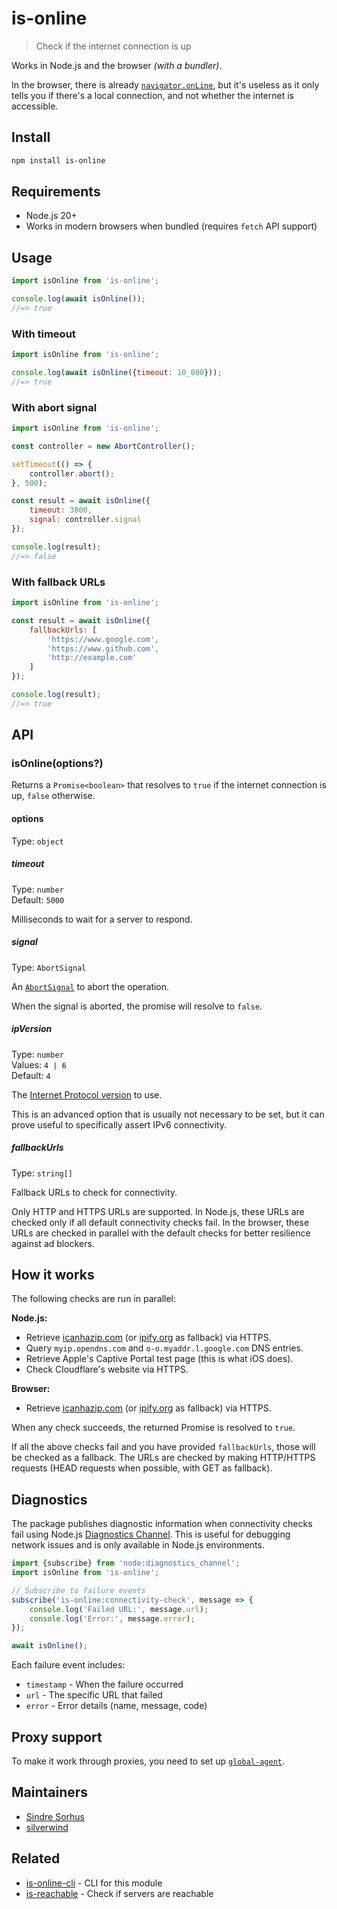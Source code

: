 # is-online

> Check if the internet connection is up

Works in Node.js and the browser *(with a bundler)*.

In the browser, there is already [`navigator.onLine`](https://developer.mozilla.org/en-US/docs/Web/API/NavigatorOnLine.onLine), but it's useless as it only tells you if there's a local connection, and not whether the internet is accessible.

## Install

```sh
npm install is-online
```

## Requirements

- Node.js 20+
- Works in modern browsers when bundled (requires `fetch` API support)

## Usage

```js
import isOnline from 'is-online';

console.log(await isOnline());
//=> true
```

### With timeout

```js
import isOnline from 'is-online';

console.log(await isOnline({timeout: 10_000}));
//=> true
```

### With abort signal

```js
import isOnline from 'is-online';

const controller = new AbortController();

setTimeout(() => {
	controller.abort();
}, 500);

const result = await isOnline({
	timeout: 3000,
	signal: controller.signal
});

console.log(result);
//=> false
```

### With fallback URLs

```js
import isOnline from 'is-online';

const result = await isOnline({
	fallbackUrls: [
		'https://www.google.com',
		'https://www.github.com',
		'http://example.com'
	]
});

console.log(result);
//=> true
```

## API

### isOnline(options?)

Returns a `Promise<boolean>` that resolves to `true` if the internet connection is up, `false` otherwise.

#### options

Type: `object`

##### timeout

Type: `number`\
Default: `5000`

Milliseconds to wait for a server to respond.

##### signal

Type: `AbortSignal`

An [`AbortSignal`](https://developer.mozilla.org/en-US/docs/Web/API/AbortSignal) to abort the operation.

When the signal is aborted, the promise will resolve to `false`.

##### ipVersion

Type: `number`\
Values: `4 | 6`\
Default: `4`

The [Internet Protocol version](https://en.wikipedia.org/wiki/Internet_Protocol#Version_history) to use.

This is an advanced option that is usually not necessary to be set, but it can prove useful to specifically assert IPv6 connectivity.

##### fallbackUrls

Type: `string[]`

Fallback URLs to check for connectivity.

Only HTTP and HTTPS URLs are supported. In Node.js, these URLs are checked only if all default connectivity checks fail. In the browser, these URLs are checked in parallel with the default checks for better resilience against ad blockers.

## How it works

The following checks are run in parallel:

**Node.js:**
- Retrieve [icanhazip.com](https://github.com/major/icanhaz) (or [ipify.org](https://www.ipify.org) as fallback) via HTTPS.
- Query `myip.opendns.com` and `o-o.myaddr.l.google.com` DNS entries.
- Retrieve Apple's Captive Portal test page (this is what iOS does).
- Check Cloudflare's website via HTTPS.

**Browser:**
- Retrieve [icanhazip.com](https://github.com/major/icanhaz) (or [ipify.org](https://www.ipify.org) as fallback) via HTTPS.

When any check succeeds, the returned Promise is resolved to `true`.

If all the above checks fail and you have provided `fallbackUrls`, those will be checked as a fallback. The URLs are checked by making HTTP/HTTPS requests (HEAD requests when possible, with GET as fallback).

## Diagnostics

The package publishes diagnostic information when connectivity checks fail using Node.js [Diagnostics Channel](https://nodejs.org/api/diagnostics_channel.html#diagnostics-channel). This is useful for debugging network issues and is only available in Node.js environments.

```js
import {subscribe} from 'node:diagnostics_channel';
import isOnline from 'is-online';

// Subscribe to failure events
subscribe('is-online:connectivity-check', message => {
	console.log('Failed URL:', message.url);
	console.log('Error:', message.error);
});

await isOnline();
```

Each failure event includes:
- `timestamp` - When the failure occurred
- `url` - The specific URL that failed
- `error` - Error details (name, message, code)

## Proxy support

To make it work through proxies, you need to set up [`global-agent`](https://github.com/gajus/global-agent).

## Maintainers

- [Sindre Sorhus](https://github.com/sindresorhus)
- [silverwind](https://github.com/silverwind)

## Related

- [is-online-cli](https://github.com/sindresorhus/is-online-cli) - CLI for this module
- [is-reachable](https://github.com/sindresorhus/is-reachable) - Check if servers are reachable
